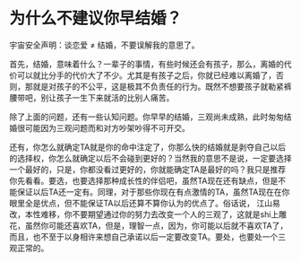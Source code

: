# 为什么不建议你早结婚？

宇宙安全声明：谈恋爱 $\neq$ 结婚，不要误解我的意思了。

首先，结婚，意味着什么？一辈子的事情，有些时候还会有孩子，那么，离婚的代价可以就比分手的代价大了不少。尤其是有孩子之后，你就已经难以离婚了，否则，那就是对孩子的不公平，这是极其不负责任的行为。既然不想要孩子就勒紧裤腰带吧，别让孩子一生下来就活的比别人痛苦。

除了上面的问题，还有一些认知问题。你早早的结婚，三观尚未成熟，此时匆匆结婚很可能因为三观问题而和对方吵架吵得不可开交。

还有，你怎么就确定TA就是你的命中注定了，你那么快的结婚就是剥夺自己以后的选择权，你怎么就确定以后不会碰到更好的？当然我的意思不是说，一定要选择一个最好的，只是，你都没看过更好的，你就能确定TA是最好的吗？我只是推荐你先看看。要选，也要选择那种成长性的伴侣吧，虽然TA现在还有缺点，但是不能保证以后TA还一定有。同理，对于那些你现在有点激情的TA，虽然TA现在在你眼里全是优点，但不能保证TA以后还算不算你认为的优点了。俗话说， 江山易改，本性难移，你不要期望通过你的努力去改变一个人的三观了，这就是shi上雕花，虽然你可能还喜欢TA，但是，理智一点，因为，你可能以后就不喜欢TA了，而且，也不至于以身相许来想自己承诺以后一定要改变TA。要处，也要处一个三观正常的。